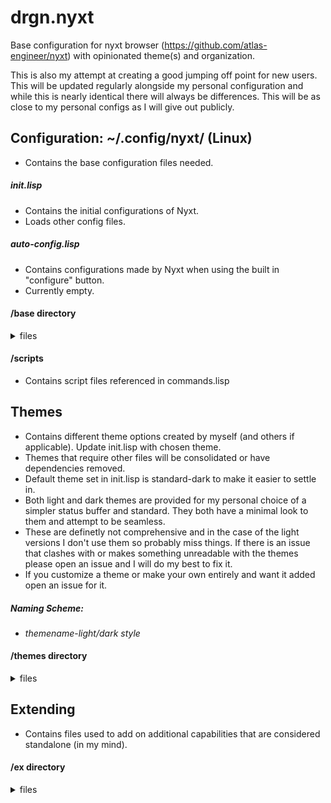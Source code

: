 # drgn.nyxt
Base configuration for nyxt browser (https://github.com/atlas-engineer/nyxt) with opinionated theme(s) and organization.

This is also my attempt at creating a good jumping off point for new users. This will be updated regularly alongside my personal configuration and while this is nearly identical there will always be differences. This will be as close to my personal configs as I will give out publicly.

## Configuration: ~/.config/nyxt/ (Linux)  
- Contains the base configuration files needed.

##### init.lisp
- Contains the initial configurations of Nyxt.
- Loads other config files.

##### auto-config.lisp
- Contains configurations made by Nyxt when using the built in "configure" button.
- Currently empty.

#### /base directory
<details><summary>files</summary>

- **commands.lisp**: Contains all custom commands light enough to be in this file.
- **glyphs.lisp**: Configures glyph symbols for various modes along with small configs for certain modes. Ex. "web-mode" becomes "ω".
- **keybindings.lisp**: Contains overrides (and creation) of keybindings.
- **urlprompt.lisp**: Contains my list search engines and url manipulations. 
</details>

#### /scripts
- Contains script files referenced in commands.lisp 

## Themes
- Contains different theme options created by myself (and others if applicable). Update init.lisp with chosen theme.
- Themes that require other files will be consolidated or have dependencies removed.
- Default theme set in init.lisp is standard-dark to make it easier to settle in.
- Both light and dark themes are provided for my personal choice of a simpler status buffer and standard. They both have a minimal look to them and attempt to be seamless.
- These are definetly not comprehensive and in the case of the light versions I don't use them so probably miss things. If there is an issue that clashes with or makes something unreadable with the themes please open an issue and I will do my best to fix it.
- If you customize a theme or make your own entirely and want it added open an issue for it. 

##### Naming Scheme: 
- _themename_-_light/dark style_

#### /themes directory
<details><summary>files</summary>

- **drgn-dark.lisp**: Opinionated minimal styling, white on black with only tabs and modes in status buffer.
- **drgn-light.lisp**: Opinionated minimal styling, black on white with only tabs and modes in status buffer.
- **standard-dark.lisp**: Opinionated minimal styling, white on black.
- **standard-light.lisp**: Opinionated minimal styling, black on white.
</details>

## Extending
- Contains files used to add on additional capabilities that are considered standalone (in my mind).

#### /ex directory
<details><summary>files</summary>

- **specificurl.lisp**: Create commands for each search engine to jump right into them immediately. Assign keybindings if desired.
</details>

